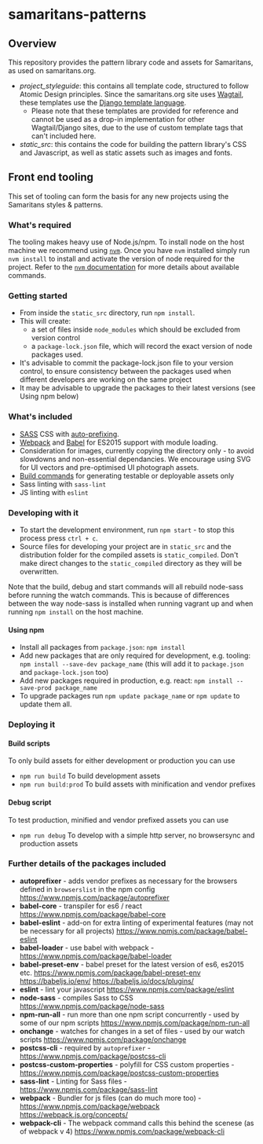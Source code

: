 # samaritans-patterns

## Overview

This repository provides the pattern library code and assets for Samaritans, as used on samaritans.org.

- _project_styleguide_: this contains all template code, structured to follow Atomic Design principles. Since the samaritans.org site uses [Wagtail](https://wagtail.io/), these templates use the [Django template language](https://docs.djangoproject.com/en/2.2/ref/templates/).
    - Please note that these templates are provided for reference and cannot be used as a drop-in implementation for other Wagtail/Django sites, due to the use of custom template tags that can't included here.
- _static_src_: this contains the code for building the pattern library's CSS and Javascript, as well as static assets such as images and fonts.


## Front end tooling

This set of tooling can form the basis for any new projects using the Samaritans styles & patterns.

### What's required

The tooling makes heavy use of Node.js/npm. To install node on the host machine we recommend using [`nvm`](https://github.com/creationix/nvm). Once you have `nvm` installed simply run `nvm install` to install and activate the version of node required for the project. Refer to the [`nvm` documentation](https://github.com/creationix/nvm#usage) for more details about available commands.


### Getting started

* From inside the `static_src` directory, run `npm install`.
* This will create:
    - a set of files inside `node_modules` which should be excluded from version control
    - a `package-lock.json` file, which will record the exact version of node packages used.
* It's advisable to commit the package-lock.json file to your version control, to ensure consistency between the packages used when different developers are working on the same project
* It may be advisable to upgrade the packages to their latest versions (see Using npm below)


### What's included

* [SASS](http://sass-lang.com/) CSS with [auto-prefixing](https://github.com/postcss/autoprefixer).
* [Webpack](https://webpack.js.org/) and [Babel](https://babeljs.io) for ES2015 support with module loading.
* Consideration for images, currently copying the directory only - to avoid slowdowns and non-essential dependancies. We encourage using SVG for UI vectors and pre-optimised UI photograph assets.
* [Build commands](#build-scripts) for generating testable or deployable assets only
* Sass linting with `sass-lint`
* JS linting with `eslint`

### Developing with it

* To start the development environment, run `npm start` - to stop this process press `ctrl + c`.
* Source files for developing your project are in `static_src` and the distribution folder for the compiled assets is `static_compiled`. Don't make direct changes to the `static_compiled` directory as they will be overwritten.

Note that the build, debug and start commands will all rebuild node-sass before running the watch commands. This is because of differences between the way node-sass is installed when running vagrant up and when running `npm install` on the host machine.

#### Using npm

* Install all packages from `package.json`: `npm install`
* Add new packages that are only required for development, e.g. tooling: `npm install --save-dev package_name` (this will add it to `package.json` and `package-lock.json` too)
* Add new packages required in production, e.g. react: `npm install --save-prod package_name`
* To upgrade packages run `npm update package_name` or `npm update` to update them all.

### Deploying it

#### Build scripts

To only build assets for either development or production you can use

 * `npm run build` To build development assets
 * `npm run build:prod` To build assets with minification and vendor prefixes

#### Debug script

To test production, minified and vendor prefixed assets you can use

 * `npm run debug` To develop with a simple http server, no browsersync and production assets

### Further details of the packages included
- **autoprefixer** - adds vendor prefixes as necessary for the browsers defined in `browserslist` in the npm config https://www.npmjs.com/package/autoprefixer
- **babel-core** - transpiler for es6 / react https://www.npmjs.com/package/babel-core
- **babel-eslint** - add-on for extra linting of experimental features (may not be necessary for all projects) https://www.npmjs.com/package/babel-eslint
- **babel-loader** - use babel with webpack - https://www.npmjs.com/package/babel-loader
- **babel-preset-env** - babel preset for the latest version of es6, es2015
  etc. https://www.npmjs.com/package/babel-preset-env https://babeljs.io/env/
https://babeljs.io/docs/plugins/
- **eslint** - lint your javascript https://www.npmjs.com/package/eslint
- **node-sass** - compiles Sass to CSS https://www.npmjs.com/package/node-sass
- **npm-run-all** - run more than one npm script concurrently - used by some of our npm scripts https://www.npmjs.com/package/npm-run-all
- **onchange** - watches for changes in a set of files - used by our watch scripts https://www.npmjs.com/package/onchange
- **postcss-cli** - required by `autoprefixer` - https://www.npmjs.com/package/postcss-cli
- **postcss-custom-properties** - polyfill for CSS custom properties - https://www.npmjs.com/package/postcss-custom-properties
- **sass-lint** - Linting for Sass files - https://www.npmjs.com/package/sass-lint
- **webpack** - Bundler for js files (can do much more too) - https://www.npmjs.com/package/webpack https://webpack.js.org/concepts/
- **webpack-cli** - The webpack command calls this behind the scenese (as of webpack v 4) https://www.npmjs.com/package/webpack-cli